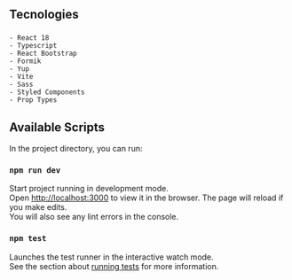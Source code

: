 ## Tecnologies

### 

    - React 18
    - Typescript
    - React Bootstrap
    - Formik
    - Yup
    - Vite
    - Sass
    - Styled Components
    - Prop Types



## Available Scripts

In the project directory, you can run:

### `npm run dev`

Start project running in development mode. <br /> Open [http://localhost:3000](http://localhost:3000) to view it in the browser.
The page will reload if you make edits.<br />
You will also see any lint errors in the console.

### `npm test`

Launches the test runner in the interactive watch mode.<br />
See the section about [running tests](https://facebook.github.io/create-react-app/docs/running-tests) for more information.
